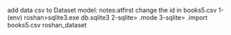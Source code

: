 

add data csv to Dataset model:
notes:atfirst change the id in books5.csv 
1-(env) roshan>sqlite3.exe db.sqlite3
2-sqlite> .mode
3-sqlite> .import books5.csv roshan_dataset

